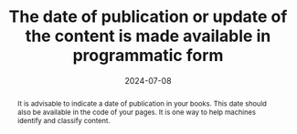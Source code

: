 ---
title: The date of publication or update of the content is made available in programmatic form
abstract: It is advisable to indicate a date of publication in your books. This date should also be available in the code of your pages. It is one way to help machines identify and classify content.
categories:
  - Identification
agrege: O4224-E069
opquast: 4 224
indiceebook: "69"
description: Rule  069
before: "068"
weight: "069"
after: "070"
actif: "1"
layout: rules
date: 2024-07-08
tags:
  - Readability
  - Trust
  - discoverability
objectif:
  - Provide a publication date to read and index tools
  - Increase ranking by reading and classification engines
Meo:
  - Use date metadata for publication date
  - Use dcterms:modified metadata to indicate the date of the last modification made to the file
Controle:
  - Check the presence and accuracy of the metadata 'dc:date'
  - Check the presence and relevance of the metadata 'dcterms:modified'
epubcheck: null
ace: null
humancheck: true
ReadiumGoToolkit: null
Source:
  - Opquast
Referentiel:
  - N/A
steps:
  - Crafting
comments:
  - 2024-07-22 Classification Change for Identification & Contact
---